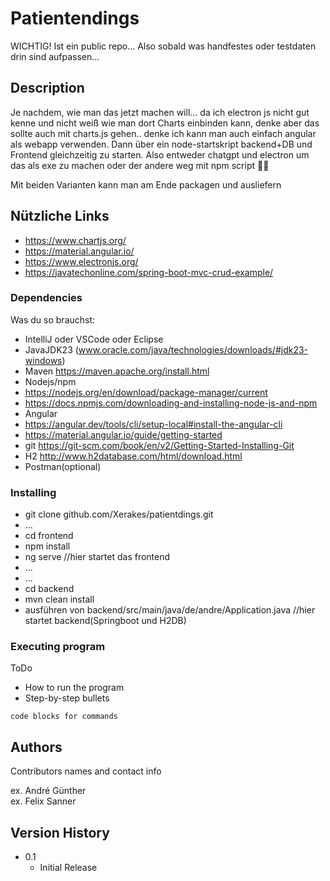 # Patientendings

WICHTIG!
Ist ein public repo...
Also sobald was handfestes oder testdaten drin sind aufpassen...

## Description

Je nachdem, wie man das jetzt machen will...
da ich electron js nicht gut kenne und nicht weiß wie man dort Charts einbinden kann,
denke aber das sollte auch mit charts.js gehen.. denke ich kann man auch einfach angular
als webapp verwenden. Dann über ein node-startskript backend+DB und Frontend gleichzeitig
zu starten. 
Also entweder chatgpt und electron um das als exe zu machen oder der andere weg
mit npm script 🤷‍♂️

Mit beiden Varianten kann man am Ende packagen und ausliefern

## Nützliche Links
* https://www.chartjs.org/
* https://material.angular.io/
* https://www.electronjs.org/
* https://javatechonline.com/spring-boot-mvc-crud-example/

### Dependencies
Was du so brauchst:
* IntelliJ oder VSCode oder Eclipse
* JavaJDK23 (www.oracle.com/java/technologies/downloads/#jdk23-windows)
* Maven https://maven.apache.org/install.html
* Nodejs/npm 
* https://nodejs.org/en/download/package-manager/current
* https://docs.npmjs.com/downloading-and-installing-node-js-and-npm
* Angular
* https://angular.dev/tools/cli/setup-local#install-the-angular-cli
* https://material.angular.io/guide/getting-started
* git https://git-scm.com/book/en/v2/Getting-Started-Installing-Git
* H2 http://www.h2database.com/html/download.html
* Postman(optional)

### Installing

* git clone github.com/Xerakes/patientdings.git
* ...
* cd frontend
* npm install
* ng serve //hier startet das frontend
* ...
* ...
* cd backend
* mvn clean install 
* ausführen von backend/src/main/java/de/andre/Application.java //hier startet backend(Springboot und H2DB)

### Executing program
ToDo
* How to run the program
* Step-by-step bullets
```
code blocks for commands
```

## Authors

Contributors names and contact info

ex. André Günther  
ex. Felix Sanner

## Version History

* 0.1
    * Initial Release
